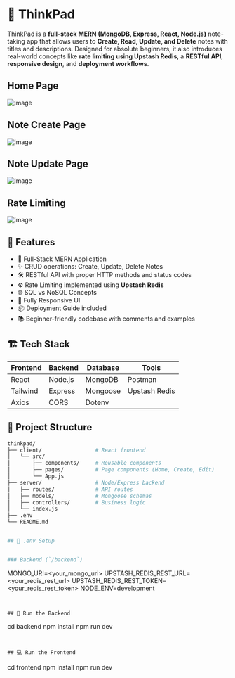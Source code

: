 # 🧠 ThinkPad

ThinkPad is a **full-stack MERN (MongoDB, Express, React, Node.js)** note-taking app that allows users to **Create, Read, Update, and Delete** notes with titles and descriptions. Designed for absolute beginners, it also introduces real-world concepts like **rate limiting using Upstash Redis**, a **RESTful API**, **responsive design**, and **deployment workflows**.

## Home Page

![image](https://github.com/user-attachments/assets/185e75a1-82cc-4ac5-b1a6-87778d2458e5)

## Note Create Page

![image](https://github.com/user-attachments/assets/ab115ae9-7b8e-4830-b240-5eafd2c53e6d)

## Note Update Page

![image](https://github.com/user-attachments/assets/050fff99-70b4-40f6-bd9c-6f278b8d133e)


## Rate Limiting

![image](https://github.com/user-attachments/assets/896242ab-7adb-447f-9fd4-d5d3fc9cba87)



## 🚀 Features

- 🧱 Full-Stack MERN Application
- ✨ CRUD operations: Create, Update, Delete Notes
- 🛠️ RESTful API with proper HTTP methods and status codes
- ⚙️ Rate Limiting implemented using **Upstash Redis**
- 🌐 SQL vs NoSQL Concepts
- 📱 Fully Responsive UI
- 📦 Deployment Guide included
- 📚 Beginner-friendly codebase with comments and examples


## 🏗️ Tech Stack

| Frontend  | Backend   | Database | Tools        |
|-----------|-----------|----------|--------------|
| React     | Node.js   | MongoDB  | Postman      |
| Tailwind  | Express   | Mongoose | Upstash Redis |
| Axios     | CORS      | Dotenv   |              |


## 📂 Project Structure

```bash
thinkpad/
├── client/                 # React frontend
│   └── src/
│       ├── components/     # Reusable components
│       ├── pages/          # Page components (Home, Create, Edit)
│       └── App.js
├── server/                 # Node/Express backend
│   ├── routes/             # API routes
│   ├── models/             # Mongoose schemas
│   ├── controllers/        # Business logic
│   └── index.js
├── .env
└── README.md


## 🧪 .env Setup


### Backend (`/backend`)

```
MONGO_URI=<your_mongo_uri>
UPSTASH_REDIS_REST_URL=<your_redis_rest_url>
UPSTASH_REDIS_REST_TOKEN=<your_redis_rest_token>
NODE_ENV=development
```


## 🔧 Run the Backend

```
cd backend
npm install
npm run dev
```


## 💻 Run the Frontend

```
cd frontend
npm install
npm run dev
```
